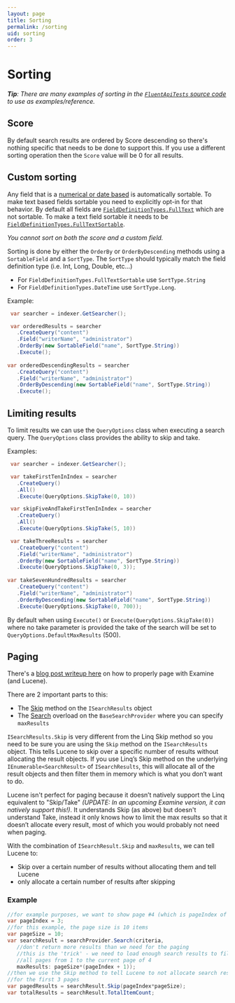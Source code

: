 ```yaml
---
layout: page
title: Sorting
permalink: /sorting
uid: sorting
order: 3
---
```


Sorting
===

_**Tip**: There are many examples of sorting in the [`FluentApiTests` source code](https://github.com/Shazwazza/Examine/blob/master/src/Examine.Test/Search/FluentApiTests.cs) to use as examples/reference._

## Score

By default search results are ordered by Score descending so there's nothing specific that needs to be done to support this. If you use a different sorting operation then the `Score` value will be 0 for all results.

## Custom sorting

Any field that is a [numerical or date based](https://shazwazza.github.io/Examine/configuration.html#default-value-types) is automatically sortable. To make text based fields sortable you need to explicitly opt-in for that behavior. By default all fields are [`FieldDefinitionTypes.FullText`](https://shazwazza.github.io/Examine/configuration.html#default-value-types) which are not sortable. To make a text field sortable it needs to be [`FieldDefinitionTypes.FullTextSortable`](https://shazwazza.github.io/Examine/configuration.html#default-value-types).

_You cannot sort on both the score and a custom field._

Sorting is done by either the `OrderBy` or `OrderByDescending` methods using a `SortableField` and a `SortType`. The `SortType` should typically match the field definition type (i.e. Int, Long, Double, etc...) 

* For `FieldDefinitionTypes.FullTextSortable` use `SortType.String`
* For `FieldDefinitionTypes.DateTime` use `SortType.Long`. 

Example:

```cs
 var searcher = indexer.GetSearcher();

 var orderedResults = searcher
   .CreateQuery("content")
   .Field("writerName", "administrator")
   .OrderBy(new SortableField("name", SortType.String))
   .Execute();
   
var orderedDescendingResults = searcher
   .CreateQuery("content")
   .Field("writerName", "administrator")
   .OrderByDescending(new SortableField("name", SortType.String))
   .Execute();
```

## Limiting results

To limit results we can use the `QueryOptions` class when executing a search query. The `QueryOptions` class provides the ability to skip and take.

Examples:

```csharp
 var searcher = indexer.GetSearcher();

 var takeFirstTenInIndex = searcher
   .CreateQuery()
   .All()
   .Execute(QueryOptions.SkipTake(0, 10))

 var skipFiveAndTakeFirstTenInIndex = searcher
   .CreateQuery()
   .All()
   .Execute(QueryOptions.SkipTake(5, 10))

 var takeThreeResults = searcher
   .CreateQuery("content")
   .Field("writerName", "administrator")
   .OrderBy(new SortableField("name", SortType.String))
   .Execute(QueryOptions.SkipTake(0, 3));
   
var takeSevenHundredResults = searcher
   .CreateQuery("content")
   .Field("writerName", "administrator")
   .OrderByDescending(new SortableField("name", SortType.String))
   .Execute(QueryOptions.SkipTake(0, 700));
```

By default when using `Execute()` or `Execute(QueryOptions.SkipTake(0))` where no take parameter is provided the take of the search will be set to `QueryOptions.DefaultMaxResults` (500).

## Paging

There's a [blog post writeup here](https://shazwazza.com/post/paging-with-examine/) on how to properly page with Examine (and Lucene).

There are 2 important parts to this:

* The [Skip](https://github.com/Shazwazza/Examine/blob/master/src/Examine/ISearchResults.cs#L11) method on the `ISearchResults` object
* The [Search](https://github.com/Shazwazza/Examine/blob/master/src/Examine/Providers/BaseSearchProvider.cs#L22) overload on the `BaseSearchProvider` where you can specify `maxResults`

`ISearchResults.Skip` is very different from the Linq Skip method so you need to be sure you are using the `Skip` method on the `ISearchResults` object. This tells Lucene to skip over a specific number of results without allocating the result objects. If you use Linq’s Skip method on the underlying `IEnumerable<SearchResult>` of `ISearchResults`, this will allocate all of the result objects and then filter them in memory which is what you don’t want to do.

Lucene isn't perfect for paging because it doesn’t natively support the Linq equivalent to "Skip/Take" _(UPDATE: In an upcoming Examine version, it can natively support this!)_. It understands Skip (as above) but doesn't understand Take, instead it only knows how to limit the max results so that it doesn’t allocate every result, most of which you would probably not need when paging.

With the combination of `ISearchResult.Skip` and `maxResults`, we can tell Lucene to:

* Skip over a certain number of results without allocating them and tell Lucene
* only allocate a certain number of results after skipping

### Example

```cs
//for example purposes, we want to show page #4 (which is pageIndex of 3)
var pageIndex = 3;   
//for this example, the page size is 10 items
var pageSize = 10;
var searchResult = searchProvider.Search(criteria, 
   //don't return more results than we need for the paging
   //this is the 'trick' - we need to load enough search results to fill
   //all pages from 1 to the current page of 4
   maxResults: pageSize*(pageIndex + 1));
//then we use the Skip method to tell Lucene to not allocate search results
//for the first 3 pages
var pagedResults = searchResult.Skip(pageIndex*pageSize);
var totalResults = searchResult.TotalItemCount;
```
